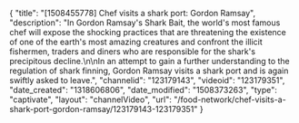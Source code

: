 {
    "title": "[1508455778] Chef visits a shark port: Gordon Ramsay",
    "description": "In Gordon Ramsay's Shark Bait, the world's most famous chef will expose the shocking practices that are threatening the existence of one of the earth's most amazing creatures and confront the illicit fishermen, traders and diners who are responsible for the shark's precipitous decline.\n\nIn an attempt to gain a further understanding to the regulation of shark finning, Gordon Ramsay visits a shark port and is again swiftly asked to leave.",
    "channelid": "123179143",
    "videoid": "123179351",
    "date_created": "1318606806",
    "date_modified": "1508373263",
    "type": "captivate",
    "layout": "channelVideo",
    "url": "\/food-network\/chef-visits-a-shark-port-gordon-ramsay\/123179143-123179351"
}